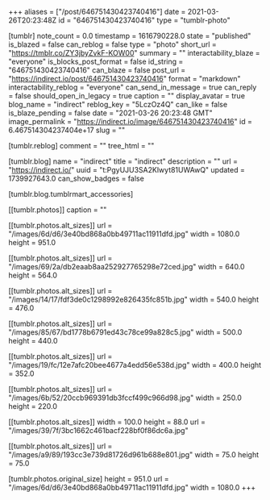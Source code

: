 +++
aliases = ["/post/646751430423740416"]
date = 2021-03-26T20:23:48Z
id = "646751430423740416"
type = "tumblr-photo"

[tumblr]
note_count = 0.0
timestamp = 1616790228.0
state = "published"
is_blazed = false
can_reblog = false
type = "photo"
short_url = "https://tmblr.co/ZY3jbyZvkF-KOW00"
summary = ""
interactability_blaze = "everyone"
is_blocks_post_format = false
id_string = "646751430423740416"
can_blaze = false
post_url = "https://indirect.io/post/646751430423740416"
format = "markdown"
interactability_reblog = "everyone"
can_send_in_message = true
can_reply = false
should_open_in_legacy = true
caption = ""
display_avatar = true
blog_name = "indirect"
reblog_key = "5LczOz4Q"
can_like = false
is_blaze_pending = false
date = "2021-03-26 20:23:48 GMT"
image_permalink = "https://indirect.io/image/646751430423740416"
id = 6.467514304237404e+17
slug = ""

[tumblr.reblog]
comment = ""
tree_html = ""

[tumblr.blog]
name = "indirect"
title = "indirect"
description = ""
url = "https://indirect.io/"
uuid = "t:PgyUJU3SA2Klwyt81UWAwQ"
updated = 1739927643.0
can_show_badges = false

[tumblr.blog.tumblrmart_accessories]

[[tumblr.photos]]
caption = ""

[[tumblr.photos.alt_sizes]]
url = "/images/6d/d6/3e40bd868a0bb49711ac11911dfd.jpg"
width = 1080.0
height = 951.0

[[tumblr.photos.alt_sizes]]
url = "/images/69/2a/db2eaab8aa252927765298e72ced.jpg"
width = 640.0
height = 564.0

[[tumblr.photos.alt_sizes]]
url = "/images/14/17/fdf3de0c1298992e826435fc851b.jpg"
width = 540.0
height = 476.0

[[tumblr.photos.alt_sizes]]
url = "/images/85/67/bd1778b6791ed43c78ce99a828c5.jpg"
width = 500.0
height = 440.0

[[tumblr.photos.alt_sizes]]
url = "/images/19/fc/12e7afc20bee4677a4edd56e538d.jpg"
width = 400.0
height = 352.0

[[tumblr.photos.alt_sizes]]
url = "/images/6b/52/20ccb969391db3fccf499c966d98.jpg"
width = 250.0
height = 220.0

[[tumblr.photos.alt_sizes]]
width = 100.0
height = 88.0
url = "/images/39/7f/3bc1662c461bacf228bf0f86dc6a.jpg"

[[tumblr.photos.alt_sizes]]
url = "/images/a9/89/193cc3e739d81726d961b688e801.jpg"
width = 75.0
height = 75.0

[tumblr.photos.original_size]
height = 951.0
url = "/images/6d/d6/3e40bd868a0bb49711ac11911dfd.jpg"
width = 1080.0
+++
